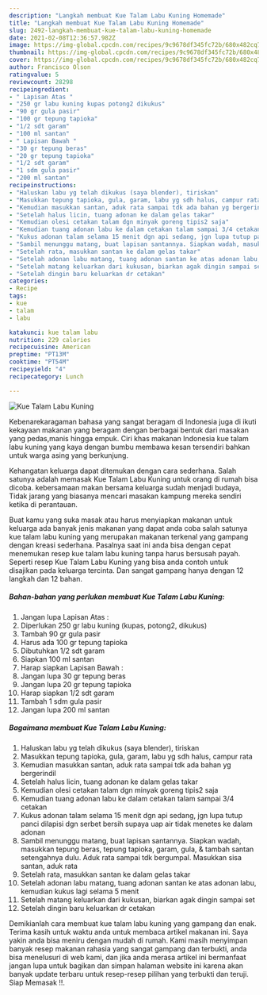 ```yaml
---
description: "Langkah membuat Kue Talam Labu Kuning Homemade"
title: "Langkah membuat Kue Talam Labu Kuning Homemade"
slug: 2492-langkah-membuat-kue-talam-labu-kuning-homemade
date: 2021-02-08T12:36:57.982Z
image: https://img-global.cpcdn.com/recipes/9c9678df345fc72b/680x482cq70/kue-talam-labu-kuning-foto-resep-utama.jpg
thumbnail: https://img-global.cpcdn.com/recipes/9c9678df345fc72b/680x482cq70/kue-talam-labu-kuning-foto-resep-utama.jpg
cover: https://img-global.cpcdn.com/recipes/9c9678df345fc72b/680x482cq70/kue-talam-labu-kuning-foto-resep-utama.jpg
author: Francisco Olson
ratingvalue: 5
reviewcount: 28298
recipeingredient:
- " Lapisan Atas "
- "250 gr labu kuning kupas potong2 dikukus"
- "90 gr gula pasir"
- "100 gr tepung tapioka"
- "1/2 sdt garam"
- "100 ml santan"
- " Lapisan Bawah "
- "30 gr tepung beras"
- "20 gr tepung tapioka"
- "1/2 sdt garam"
- "1 sdm gula pasir"
- "200 ml santan"
recipeinstructions:
- "Haluskan labu yg telah dikukus (saya blender), tiriskan"
- "Masukkan tepung tapioka, gula, garam, labu yg sdh halus, campur rata"
- "Kemudian masukkan santan, aduk rata sampai tdk ada bahan yg bergerindil"
- "Setelah halus licin, tuang adonan ke dalam gelas takar"
- "Kemudian olesi cetakan talam dgn minyak goreng tipis2 saja"
- "Kemudian tuang adonan labu ke dalam cetakan talam sampai 3/4 cetakan"
- "Kukus adonan talam selama 15 menit dgn api sedang, jgn lupa tutup panci dilapisi dgn serbet bersih supaya uap air tidak menetes ke dalam adonan"
- "Sambil menunggu matang, buat lapisan santannya. Siapkan wadah, masukkan tepung beras, tepung tapioka, garam, gula, &amp; tambah santan setengahnya dulu. Aduk rata sampai tdk bergumpal. Masukkan sisa santan, aduk rata"
- "Setelah rata, masukkan santan ke dalam gelas takar"
- "Setelah adonan labu matang, tuang adonan santan ke atas adonan labu, kemudian kukus lagi selama 5 menit"
- "Setelah matang keluarkan dari kukusan, biarkan agak dingin sampai set"
- "Setelah dingin baru keluarkan dr cetakan"
categories:
- Recipe
tags:
- kue
- talam
- labu

katakunci: kue talam labu 
nutrition: 229 calories
recipecuisine: American
preptime: "PT13M"
cooktime: "PT54M"
recipeyield: "4"
recipecategory: Lunch

---
```



![Kue Talam Labu Kuning](https://img-global.cpcdn.com/recipes/9c9678df345fc72b/680x482cq70/kue-talam-labu-kuning-foto-resep-utama.jpg)

Kebenarekaragaman bahasa yang sangat beragam di Indonesia juga di ikuti kekayaan makanan yang beragam dengan berbagai bentuk dari masakan yang pedas,manis hingga empuk. Ciri khas makanan Indonesia kue talam labu kuning yang kaya dengan bumbu membawa kesan tersendiri bahkan untuk warga asing yang berkunjung.


Kehangatan keluarga dapat ditemukan dengan cara sederhana. Salah satunya adalah memasak Kue Talam Labu Kuning untuk orang di rumah bisa dicoba. kebersamaan makan bersama keluarga sudah menjadi budaya, Tidak jarang yang biasanya mencari masakan kampung mereka sendiri ketika di perantauan.



Buat kamu yang suka masak atau harus menyiapkan makanan untuk keluarga ada banyak jenis makanan yang dapat anda coba salah satunya kue talam labu kuning yang merupakan makanan terkenal yang gampang dengan kreasi sederhana. Pasalnya saat ini anda bisa dengan cepat menemukan resep kue talam labu kuning tanpa harus bersusah payah.
Seperti resep Kue Talam Labu Kuning yang bisa anda contoh untuk disajikan pada keluarga tercinta. Dan sangat gampang hanya dengan 12 langkah dan 12 bahan.


<!--inarticleads1-->

##### Bahan-bahan yang perlukan membuat Kue Talam Labu Kuning:

1. Jangan lupa  Lapisan Atas :
1. Diperlukan 250 gr labu kuning (kupas, potong2, dikukus)
1. Tambah 90 gr gula pasir
1. Harus ada 100 gr tepung tapioka
1. Dibutuhkan 1/2 sdt garam
1. Siapkan 100 ml santan
1. Harap siapkan  Lapisan Bawah :
1. Jangan lupa 30 gr tepung beras
1. Jangan lupa 20 gr tepung tapioka
1. Harap siapkan 1/2 sdt garam
1. Tambah 1 sdm gula pasir
1. Jangan lupa 200 ml santan




<!--inarticleads2-->

##### Bagaimana membuat  Kue Talam Labu Kuning:

1. Haluskan labu yg telah dikukus (saya blender), tiriskan
1. Masukkan tepung tapioka, gula, garam, labu yg sdh halus, campur rata
1. Kemudian masukkan santan, aduk rata sampai tdk ada bahan yg bergerindil
1. Setelah halus licin, tuang adonan ke dalam gelas takar
1. Kemudian olesi cetakan talam dgn minyak goreng tipis2 saja
1. Kemudian tuang adonan labu ke dalam cetakan talam sampai 3/4 cetakan
1. Kukus adonan talam selama 15 menit dgn api sedang, jgn lupa tutup panci dilapisi dgn serbet bersih supaya uap air tidak menetes ke dalam adonan
1. Sambil menunggu matang, buat lapisan santannya. Siapkan wadah, masukkan tepung beras, tepung tapioka, garam, gula, &amp; tambah santan setengahnya dulu. Aduk rata sampai tdk bergumpal. Masukkan sisa santan, aduk rata
1. Setelah rata, masukkan santan ke dalam gelas takar
1. Setelah adonan labu matang, tuang adonan santan ke atas adonan labu, kemudian kukus lagi selama 5 menit
1. Setelah matang keluarkan dari kukusan, biarkan agak dingin sampai set
1. Setelah dingin baru keluarkan dr cetakan




Demikianlah cara membuat kue talam labu kuning yang gampang dan enak. Terima kasih untuk waktu anda untuk membaca artikel makanan ini. Saya yakin anda bisa meniru dengan mudah di rumah. Kami masih menyimpan banyak resep makanan rahasia yang sangat gampang dan terbukti, anda bisa menelusuri di web kami, dan jika anda merasa artikel ini bermanfaat jangan lupa untuk bagikan dan simpan halaman website ini karena akan banyak update terbaru untuk resep-resep pilihan yang terbukti dan teruji. Siap Memasak !!. 
